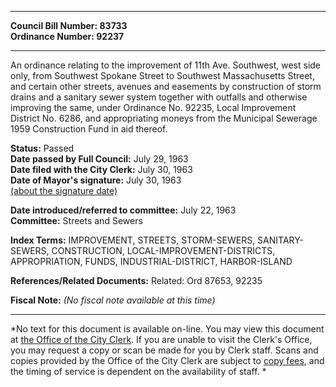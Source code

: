 * * * * *  
  
**Council Bill Number: [](#h0)[](#h2)83733**   
**Ordinance Number: 92237**  
  
* * * * *  
  
An ordinance relating to the improvement of 11th Ave. Southwest, west side only, from Southwest Spokane Street to Southwest Massachusetts Street, and certain other streets, avenues and easements by construction of storm drains and a sanitary sewer system together with outfalls and otherwise improving the same, under Ordinance No. 92235, Local Improvement District No. 6286, and appropriating moneys from the Municipal Sewerage 1959 Construction Fund in aid thereof.  
  
**Status:** Passed   
**Date passed by Full Council:** July 29, 1963   
**Date filed with the City Clerk:** July 30, 1963   
**Date of Mayor's signature:** July 30, 1963   
[(about the signature date)](/~public/approvaldate.htm)   
  
  
**Date introduced/referred to committee:** July 22, 1963   
**Committee:** Streets and Sewers   
  
**Index Terms:** IMPROVEMENT, STREETS, STORM-SEWERS, SANITARY-SEWERS, CONSTRUCTION, LOCAL-IMPROVEMENT-DISTRICTS, APPROPRIATION, FUNDS, INDUSTRIAL-DISTRICT, HARBOR-ISLAND  
  
**References/Related Documents:** Related: Ord 87653, 92235  
  
**Fiscal Note:** *(No fiscal note available at this time)*  
  
* * * * *  
  
*No text for this document is available on-line. You may view this document at [the Office of the City Clerk](http://www.seattle.gov/leg/clerk/contactUs.htm). If you are unable to visit the Clerk's Office, you may request a copy or scan be made for you by Clerk staff. Scans and copies provided by the Office of the City Clerk are subject to [copy fees](http://clerk.seattle.gov/~public/clerkfees.htm), and the timing of service is dependent on the availability of staff. *  
  
  
